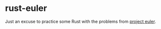 # rust-euler

Just an excuse to practice some Rust with the problems from [project euler](https://projecteuler.net).
